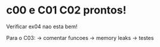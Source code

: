 # c00 e C01 C02 prontos!


Verificar ex04 nao esta bem!

Para o C03:
-> comentar funcoes
-> memory leaks
-> testes

